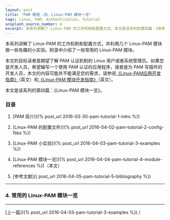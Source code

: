```yaml
---
layout: post
title: "PAM 教程：四、Linux-PAM 模块一览"
tags: Linux, PAM, Authentication, Tutorial
unsplash_source_number: 4
excerpt: 本系列讲解了 Linux-PAM 的工作机制和配置方式。本文是该系列的第四篇：《常用的 Linux-PAM 模块一览》，介绍了比较常见的几个 Linux-PAM 模块，包括它们的功能、返回值和应用场景。
---
```


本系列讲解了 Linux-PAM 的工作机制和配置方式，并利用几个 Linux-PAM 模块做一些有趣的小实验。附录中介绍了一些常用的 Linux-PAM 模块。

本文的目标读者是期望了解 PAM 认证机制的 Linux 用户或者系统管理员。如果您是开发人员，希望编写一个使用 PAM 认证的应用程序，或者是为 PAM 写插件的开发人员，本文的内容可能并不能满足您的需求，请参阅[《Linux-PAM应用开发指南》](http://www.linux-pam.org/Linux-PAM-html/Linux-PAM_ADG.html)（英文）和[《Linux-PAM 模块开发指南》](http://www.linux-pam.org/Linux-PAM-html/Linux-PAM_MWG.html)（英文）。

本文是该系列的第四篇：《Linux-PAM 模块一览》。

### 目录

1. [PAM 简介]({% post_url 2016-03-30-pam-tutorial-1-intro %})

2. [Linux-PAM 的配置文件]({% post_url 2016-04-02-pam-tutorial-2-config-files %})

3. [Linux-PAM 小实验]({% post_url 2016-04-03-pam-tutorial-3-examples %})

4. [Linux-PAM 模块一览]({% post_url 2016-04-04-pam-tutorial-4-module-references %})（本文）

5. [参考文献]({ post_url 2016-04-05-pam-tutorial-5-bibliography %})

---


### 4. 常用的 Linux-PAM 模块一览

---
[上一篇]({% post_url 2016-04-03-pam-tutorial-3-examples %}) /
